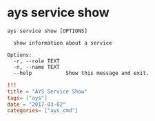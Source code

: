 # ays service show

```shell
ays service show [OPTIONS]

  show information about a service

Options:
  -r, --role TEXT
  -n, --name TEXT
  --help           Show this message and exit.
  ```

  ```toml
  !!!
  title = "AYS Service Show"
  tags= ["ays"]
  date = "2017-03-02"
  categories= ["ays_cmd"]
  ```
